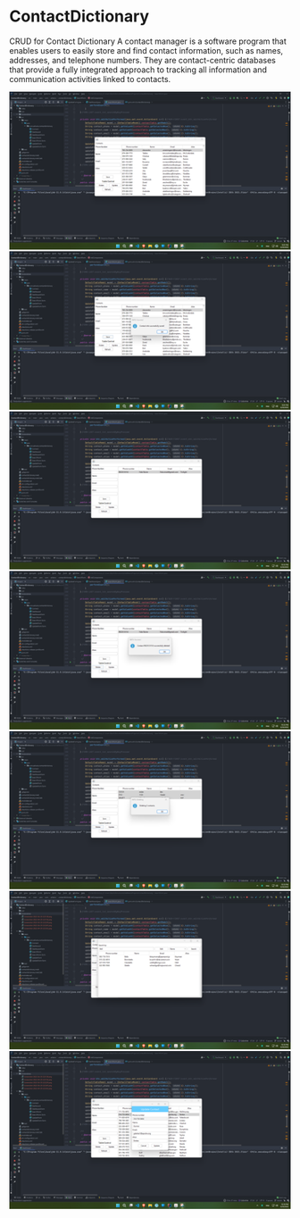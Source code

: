 # ContactDictionary
CRUD for Contact Dictionary
A contact manager is a software program that enables users to easily store and find contact information, such as names, addresses, and telephone numbers. They are contact-centric databases that provide a fully integrated approach to tracking all information and communication activities linked to contacts.

![alt text](https://github.com/llTheBlankll/ContactDictionary/blob/master/Screenshots/Screenshot%202022-04-20%20222128.png)
![alt text](https://github.com/llTheBlankll/ContactDictionary/blob/master/Screenshots/Screenshot%202022-04-20%20222156.png)
![alt text](https://github.com/llTheBlankll/ContactDictionary/blob/master/Screenshots/Screenshot%202022-04-20%20222229.png)
![alt text](https://github.com/llTheBlankll/ContactDictionary/blob/master/Screenshots/Screenshot%202022-04-20%20222245.png)
![alt text](https://github.com/llTheBlankll/ContactDictionary/blob/master/Screenshots/Screenshot%202022-04-20%20222332.png)
![alt text](https://github.com/llTheBlankll/ContactDictionary/blob/master/Screenshots/Screenshot%202022-04-20%20223320.png)
![alt text](https://github.com/llTheBlankll/ContactDictionary/blob/master/Screenshots/Screenshot%202022-04-20%20223337.png)
